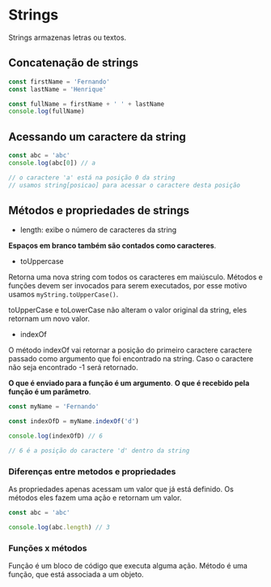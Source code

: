 # Strings

Strings armazenas letras ou textos.

## Concatenação de strings

```js
const firstName = 'Fernando'
const lastName = 'Henrique'

const fullName = firstName + ' ' + lastName
console.log(fullName)
```

## Acessando um caractere da string

```js
const abc = 'abc'
console.log(abc[0]) // a

// o caractere 'a' está na posição 0 da string
// usamos string[posicao] para acessar o caractere desta posição
```

## Métodos e propriedades de strings

- length: exibe o número de caracteres da string

**Espaços em branco também são contados como caracteres**.

- toUppercase

Retorna uma nova string com todos os caracteres em maiúsculo.
Métodos e funções devem ser invocados para serem executados, por esse motivo
usamos `myString.toUpperCase()`.

toUpperCase e toLowerCase não alteram o valor original da string, eles retornam um 
novo valor.


- indexOf

O método indexOf vai retornar a posição do primeiro caractere caractere passado como argumento
que foi encontrado na string. Caso o caractere não seja encontrado -1 será retornado.

**O que é enviado para a função é um argumento**.
**O que é recebido pela função é um parâmetro**.

```js
const myName = 'Fernando'

const indexOfD = myName.indexOf('d')

console.log(indexOfD) // 6

// 6 é a posição do caractere 'd' dentro da string
```

### Diferenças entre metodos e propriedades

As propriedades apenas acessam um valor que já está definido.
Os métodos eles fazem uma ação e retornam um valor.

```js
const abc = 'abc'

console.log(abc.length) // 3
```

### Funções x métodos

Função é um bloco de código que executa alguma ação.
Método é uma função, que está associada a um objeto.